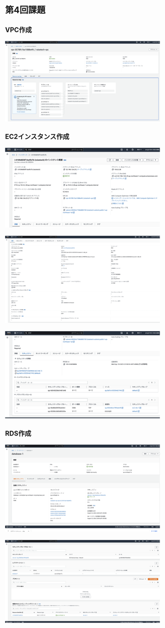 # 第4回課題
## VPC作成
### ![VPC作成](lecture04.img/image01.png)
## EC2インスタンス作成
### ![AP起動](lecture04.img/image02.png)
### ![AP起動](lecture04.img/image03.png)
### ![AP起動](lecture04.img/image04.png)
## RDS作成
### ![AP起動](lecture04.img/image05.png)
### ![AP起動](lecture04.img/image06.png)
